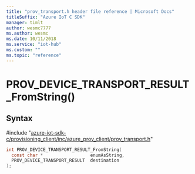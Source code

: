 ```yaml
---                             
title: "prov_transport.h header file reference | Microsoft Docs" 
titleSuffix: "Azure IoT C SDK"            
manager: timlt                 
author: wesmc7777              
ms.author: wesmc               
ms.date: 10/11/2018                    
ms.service: "iot-hub"             
ms.custom: ""                
ms.topic: "reference"        
---                            
```


# PROV_DEVICE_TRANSPORT_RESULT_FromString()

## Syntax

\#include "[azure-iot-sdk-c/provisioning_client/inc/azure_prov_client/prov_transport.h](../prov-transport-h.md)"  
```C
int PROV_DEVICE_TRANSPORT_RESULT_FromString(
  const char *                  enumAsString,
  PROV_DEVICE_TRANSPORT_RESULT  destination
);
```

